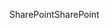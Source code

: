 <span data-ttu-id="c3fb1-101">SharePoint</span><span class="sxs-lookup"><span data-stu-id="c3fb1-101">SharePoint</span></span>